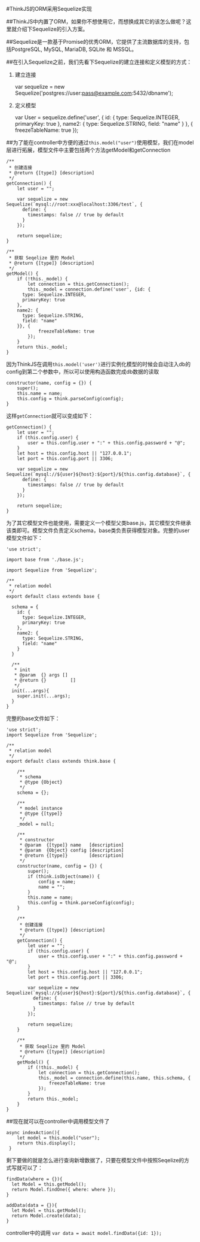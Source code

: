 
#ThinkJS的ORM采用Sequelize实现

##ThinkJS中内置了ORM，如果你不想使用它，而想换成其它的该怎么做呢？这里就介绍下Sequelize的引入方案。

##Sequelize是一款基于Promise的优秀ORM，它提供了主流数据库的支持，包括PostgreSQL, MySQL, MariaDB, SQLite 和 MSSQL。

##在引入Sequelize之前，我们先看下Sequelize的建立连接和定义模型的方式：

1. 建立连接

	var sequelize = new Sequelize('postgres://user:pass@example.com:5432/dbname');

2. 定义模型

	var User = sequelize.define('user', {
	 	id: {
	      type: Sequelize.INTEGER,
	      primaryKey: true
	    },
	    name2: {
	      type: Sequelize.STRING,
	      field: "name"
	    }
	}, {
	  freezeTableName: true
	});

##为了能在controller中方便的通过`this.model("user")`使用模型，我们在model层进行拓展，模型文件中主要包括两个方法getModel和getConnection
	
	/**
     * 创建连接
     * @return {[type]} [description]
     */
    getConnection() {
        let user = "";

        var sequelize = new Sequelize(`mysql://root:xxx@localhost:3306/test`, {
          define: {
            timestamps: false // true by default
          }
        });

        return sequelize;
    }

    /**
     * 获取 Seqelize 里的 Model
     * @return {[type]} [description]
     */
    getModel() {
        if (!this._model) {
            let connection = this.getConnection();
            this._model = connection.define('user', {id: {
	      type: Sequelize.INTEGER,
	      primaryKey: true
	    },
	    name2: {
	      type: Sequelize.STRING,
	      field: "name"
	    }}, {
                freezeTableName: true
            });
        }
        return this._model;
    }

因为ThinkJS在调用`this.model('user')`进行实例化模型的时候会自动注入db的config到第二个参数中，所以可以使用构造函数完成db数据的读取

	constructor(name, config = {}) {
        super();
        this.name = name;
        this.config = think.parseConfig(config);
    }

这样`getConnection`就可以变成如下：
	
	getConnection() {
        let user = "";
        if (this.config.user) {
            user = this.config.user + ":" + this.config.password + "@";
        }
        let host = this.config.host || "127.0.0.1";
        let port = this.config.port || 3306;

        var sequelize = new Sequelize(`mysql://${user}${host}:${port}/${this.config.database}`, {
          define: {
            timestamps: false // true by default
          }
        });

        return sequelize;
    }

为了其它模型文件也能使用，需要定义一个模型父类base.js，其它模型文件继承该类即可。模型文件负责定义schema，base类负责获得模型对象。完整的user模型文件如下：
	
	'use strict';

	import base from './base.js';

	import Sequelize from 'Sequelize';

	/**
	 * relation model
	 */
	export default class extends base {

	  schema = {
	    id: {
	      type: Sequelize.INTEGER,
	      primaryKey: true
	    },
	    name2: {
	      type: Sequelize.STRING,
	      field: "name"
	    }
	  }

	  /**
	   * init
	   * @param  {} args []
	   * @return {}         []
	   */
	  init(...args){
	    super.init(...args);
	  }
	}

完整的base文件如下：
	
	'use strict';
	import Sequelize from 'Sequelize';

	/**
	 * relation model
	 */
	export default class extends think.base {
	    
	    /**
	     * schema
	     * @type {Object}
	     */
	    schema = {};

	    /**
	     * model instance
	     * @type {[type]}
	     */
	    _model = null;

	    /**
	     * constructor
	     * @param  {[type]} name   [description]
	     * @param  {Object} config [description]
	     * @return {[type]}        [description]
	     */
	    constructor(name, config = {}) {
	        super();
	        if (think.isObject(name)) {
	            config = name;
	            name = "";
	        }
	        this.name = name;
	        this.config = think.parseConfig(config);
	    }

	    /**
	     * 创建连接
	     * @return {[type]} [description]
	     */
	    getConnection() {
	        let user = "";
	        if (this.config.user) {
	            user = this.config.user + ":" + this.config.password + "@";
	        }
	        let host = this.config.host || "127.0.0.1";
	        let port = this.config.port || 3306;

	        var sequelize = new Sequelize(`mysql://${user}${host}:${port}/${this.config.database}`, {
	          define: {
	            timestamps: false // true by default
	          }
	        });

	        return sequelize;
	    }

	    /**
	     * 获取 Seqelize 里的 Model
	     * @return {[type]} [description]
	     */
	    getModel() {
	        if (!this._model) {
	            let connection = this.getConnection();
	            this._model = connection.define(this.name, this.schema, {
	                freezeTableName: true
	            });
	        }
	        return this._model;
	    }
	}

##现在就可以在controller中调用模型文件了

	async indexAction(){
	    let model = this.model("user");
	    return this.display();
	 }	

剩下要做的就是怎么进行查询新增数据了，只要在模型文件中按照Seqelize的方式写就可以了：
	
	findData(where = {}){
	  let Model = this.getModel();
	  return Model.findOne({ where: where });
	}

	addData(data = {}){
	  let Model = this.getModel();
	  return Model.create(data);
	}

controller中的调用 `var data = await model.findData({id: 1});`